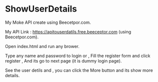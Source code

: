 # ShowUserDetails

My Moke API create using Beecetpor.com.

My API Link : https://apitouserdatils.free.beeceptor.com  (using Beecetpor.com).

Open index.html and run any brower.

Type any name and password to login or ,
Fill the register form and click register ,
And its go to next page (it is dummy login page).

See the user detils and ,
you can click the More button and its show more details.
